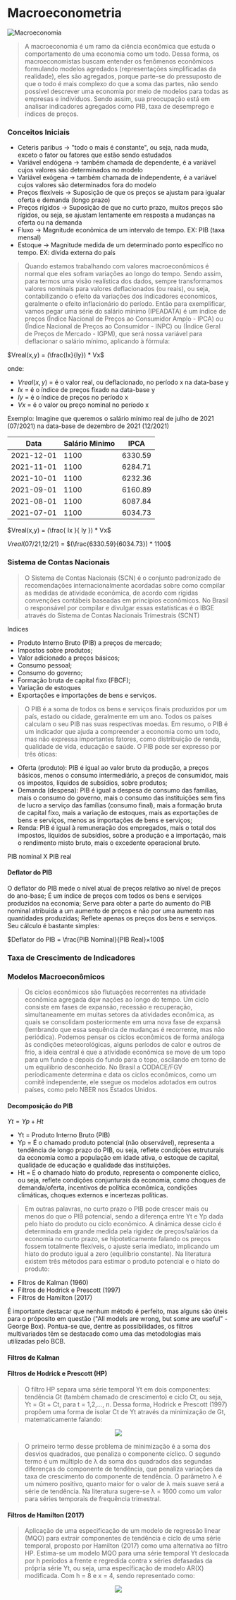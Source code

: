 # Macroeconometria

![Macroeconomia](https://github.com/user-attachments/assets/99ef8ada-2357-47c9-a2c3-0cf2e57d471a)

> A macroeconomia é um ramo da ciência econômica que estuda o comportamento de uma economia como um todo. Dessa forma, os macroeconomistas buscam entender os fenômenos econômicos formulando modelos agredados (representações simplificadas da realidade), eles são agregados, porque parte-se do pressuposto de que o todo é mais complexo do que a soma das partes, não sendo possível descrever uma economia por meio de modelos para todas as empresas e indivíduos. Sendo assim, sua preocupação está em analisar indicadores agregados como PIB, taxa de desemprego e índices de preços.

### Conceitos Iniciais

- Ceteris paribus -> "todo o mais é constante", ou seja, nada muda, exceto o fator ou fatores que estão sendo estudados
- Variável endógena ->  também chamada de dependente, é a variável cujos valores são determinados no modelo
- Variável exógena ->  também chamada de independente, é a variável cujos valores são determinados fora do modelo
- Preços flexíveis ->  Suposição de que os preços se ajustam para igualar oferta e demanda (longo prazo)
- Preços rígidos ->  Suposição de que no curto prazo, muitos preços são rígidos, ou seja, se ajustam lentamente em resposta a mudanças na oferta ou na demanda
- Fluxo -> Magnitude econômica de um intervalo de tempo. EX: PIB (taxa mensal)
- Estoque -> Magnitude medida de um determinado ponto específico no tempo. EX: dívida externa do país

> Quando estamos trabalhando com valores macroeconômicos é normal que eles sofram variações ao longo do tempo. Sendo assim, para termos uma visão realística dos dados, sempre transformamos valores nominais para valores deflacionados (ou reais), ou seja, contabilizando o efeito da variações dos indicadores economicos, geralmente o efeito inflacionário do período. Então para exemplificar, vamos pegar uma série do salário mínimo (IPEADATA) é um índice de preços (Índice Nacional de Preços ao Consumidor Amplo - IPCA) ou (Índice Nacional de Preços ao Consumidor - INPC) ou (Índice Geral de Preços de Mercado - IGPM), que será nossa variável para deflacionar o salário mínimo, aplicando à fórmula:

$Vreal(x,y) = (\frac{Ix}{Iy}) * Vx$

onde: 
- $Vreal(x,y)$ = é o valor real, ou deflacionado, no período x na data-base y
- $Ix$ = é o índice de preços fixado na data-base y
- $Iy$ = é o índice de preços no período x
- $Vx$ =  é o valor ou preço nominal no período x

Exemplo: Imagine que queremos o salário mínimo real de julho de 2021 (07/2021) na data-base de dezembro de 2021 (12/2021)

|Data |Salário Minimo|IPCA|
|---	      |--- |---    |
|2021-12-01|1100|6330.59|   
|2021-11-01|1100|6284.71|   
|2021-10-01|1100|6232.36|   	
|2021-09-01|1100|6160.89|  
|2021-08-01|1100|6087.84|  
|2021-07-01|1100|6034.73|  

$Vreal(x,y) = (\frac{ Ix }{ Iy }) * Vx$

$Vreal$(07/21,12/21) = $(\frac{6330.59}{6034.73}) * 1100$

### Sistema de Contas Nacionais

> O Sistema de Contas Nacionais (SCN) é o conjunto padronizado de recomendações internacionalmente acordadas sobre como compilar as medidas de atividade econômica, de acordo com rígidas convenções contábeis baseadas em princípios econômicos. No Brasil o responsável por compilar e divulgar essas estatísticas é o IBGE através do Sistema de Contas Nacionais Trimestrais (SCNT)

Indices 
- Produto Interno Bruto (PIB) a preços de mercado;
- Impostos sobre produtos;
- Valor adicionado a preços básicos;
- Consumo pessoal;
- Consumo do governo;
- Formação bruta de capital fixo (FBCF);
- Variação de estoques
- Exportações e importações de bens e serviços.

> O PIB é a soma de todos os bens e serviços finais produzidos por um país, estado ou cidade, geralmente em um ano. Todos os países calculam o seu PIB nas suas respectivas moedas. Em resumo, o PIB é um indicador que ajuda a compreender a economia como um todo, mas não expressa importantes fatores, como distribuição de renda, qualidade de vida, educação e saúde. O PIB pode ser expresso por três óticas:

- Oferta (produto): PIB é igual ao valor bruto da produção, a preços básicos, menos o consumo intermediário, a preços de consumidor, mais os impostos, líquidos de subsídios, sobre produtos;
- Demanda (despesa): PIB é igual a despesa de consumo das famílias, mais o consumo do governo, mais o consumo das instituições sem fins de lucro a serviço das famílias (consumo final), mais a formação bruta de capital fixo, mais a variação de estoques, mais as exportações de bens e serviços, menos as importações de bens e serviços;
- Renda: PIB é igual à remuneração dos empregados, mais o total dos impostos, líquidos de subsídios, sobre a produção e a importação, mais o rendimento misto bruto, mais o excedente operacional bruto.

PIB nominal X PIB real

#### Deflator do PIB
O deflator do PIB mede o nível atual de preços relativo ao nível de preços do ano-base;
É um índice de preços com todos os bens e serviços produzidos na economia;
Serve para obter a parte do aumento do PIB nominal atribuída a um aumento de preços e não por uma aumento nas quantidades produzidas;
Reflete apenas os preços dos bens e serviços.
Seu cálculo é bastante simples:     

$Deflator do PIB = \frac{PIB Nominal}{PIB Real}×100$

### Taxa de Crescimento de Indicadores 












### Modelos Macroeconômicos 

> Os ciclos econômicos são flutuações recorrentes na atividade econômica agregada dqw nações ao longo do tempo. Um ciclo consiste em fases de expansão, recessão e recuperação, simultaneamente em muitas setores da atividades econômica, as quais se consolidam posteriormente em uma nova fase de expansã (lembrando que essa sequência de mudanças é recorrente, mas não periódica). Podemos pensar os ciclos econômicos de forma análoga às condições meteorológicas, alguns períodos de calor e outros de frio, a ideia central é que a atividade econômica se move de um topo para um fundo e depois do fundo para o topo, oscilando em torno de um equilíbrio desconhecido. No Brasil a CODACE/FGV períodicamente determina e data os ciclos econômicos, como um comitê independente, ele ssegue os modelos adotados em outros países, como pelo NBER nos Estados Unidos.

####  Decomposição do PIB

$Yt = Yp + Ht$

- Yt = Produto Interno Bruto (PIB)
- Yp = É o chamado produto potencial (não observável), representa a tendência de longo prazo do PIB, ou seja, reflete condições estruturais da economia como a população em idade ativa, o estoque de capital, qualidade de educação e qualidade das instituições.
- Ht = É o chamado hiato do produto, representa o componente cíclico, ou seja, reflete condições conjunturais da economia, como choques de demanda/oferta, incentivos de política econômica, condições climáticas, choques externos e incertezas políticas.

> Em outras palavras, no curto prazo o PIB pode crescer mais ou menos do que o PIB potencial, sendo a diferença entre Yt e Yp dada pelo hiato do produto ou ciclo econômico. A dinâmica desse ciclo é determinada em grande medida pela rigidez de preços/salários da economia no curto prazo, se hipoteticamente falando os preços fossem totalmente flexíveis, o ajuste seria imediato, implicando um hiato do produto igual a zero (equilíbrio constante). Na literatura existem três métodos para estimar o produto potencial e o hiato do produto:

- Filtros de Kalman (1960)
- Filtros de Hodrick e Prescott (1997)
- Filtros de Hamilton (2017)

É importante destacar que nenhum método é perfeito, mas alguns são úteis para o próposito em questão ("All models are wrong, but some are useful" - George Box). Pontua-se que, dentre as possibilidades, os filtros multivariados têm se destacado como uma das metodologias mais utilizadas pelo BCB.

#### Filtros de Kalman


#### Filtros de Hodrick e Prescott (HP)

> O filtro HP separa uma série temporal Yt em dois componentes: tendência Gt (também chamado de crescimento) e ciclo Ct, ou seja, Yt = Gt + Ct, para t = 1,2,..., n. Dessa forma, Hodrick e Prescott (1997) propõem uma forma de isolar Ct de Yt através da minimização de Gt, matematicamente falando:

<p align="center">
  <img src="https://github.com/user-attachments/assets/7eb2d45b-82d4-47dd-8f2f-8171908b4acf"/>
</p>

> O primeiro termo desse problema de minimização é a soma dos desvios quadrados, que penaliza o componente cíclico. O segundo termo é um múltiplo de λ da soma dos quadrados das segundas diferenças do componente de tendência, que penaliza variações da taxa de crescimento do componente de tendência. O parâmetro λ é um número positivo, quanto maior for o valor de λ mais suave será a série de tendência. Na literatura sugere-se λ = 1600 como um valor para séries temporais de frequência trimestral.

#### Filtros de Hamilton (2017)

> Aplicação de uma especificação de um modelo de regressão linear (MQO) para extrair componentes de tendência e ciclo de uma série temporal, proposto por Hamilton (2017) como uma alternativa ao filtro HP. Estima-se um modelo MQO para uma série temporal Yt deslocada por h períodos a frente e regredida contra x séries  defasadas da própria série Yt, ou seja, uma específicação de modelo AR(X) modificada. Com h = 8 e x = 4, sendo representado como:

<p align="center">
  <img src="https://github.com/user-attachments/assets/b86c9dc6-c04b-4c74-8ef5-6f8b2f42f2f6"/>
</p>
